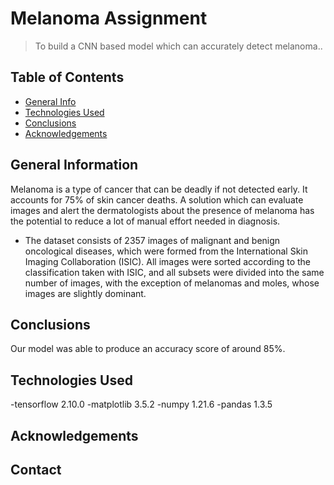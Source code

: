 # Melanoma Assignment
>To build a CNN based model which can accurately detect melanoma..


## Table of Contents
* [General Info](#general-information)
* [Technologies Used](#technologies-used)
* [Conclusions](#conclusions)
* [Acknowledgements](#acknowledgements)

<!-- You can include any other section that is pertinent to your problem -->

## General Information
 Melanoma is a type of cancer that can be deadly if not detected early. 
 It accounts for 75% of skin cancer deaths.
 A solution which can evaluate images and alert the dermatologists about the presence of melanoma has the potential to reduce a lot of manual effort needed in diagnosis.

- The dataset consists of 2357 images of malignant and benign oncological diseases, which were formed from the International Skin Imaging Collaboration (ISIC). 
All images were sorted according to the classification taken with ISIC, and all subsets were divided into the same number of images, with the exception of melanomas and moles, whose images are slightly dominant.


<!-- You don't have to answer all the questions - just the ones relevant to your project. -->

## Conclusions
Our model was able to produce an accuracy score of around 85%.


<!-- You don't have to answer all the questions - just the ones relevant to your project. -->


## Technologies Used
-tensorflow                   2.10.0
-matplotlib                   3.5.2
-numpy                        1.21.6
-pandas                       1.3.5


<!-- As the libraries versions keep on changing, it is recommended to mention the version of library used in this project -->

## Acknowledgements



## Contact


<!-- Optional -->
<!-- ## License -->
<!-- This project is open source and available under the [... License](). -->

<!-- You don't have to include all sections - just the one's relevant to your project -->
